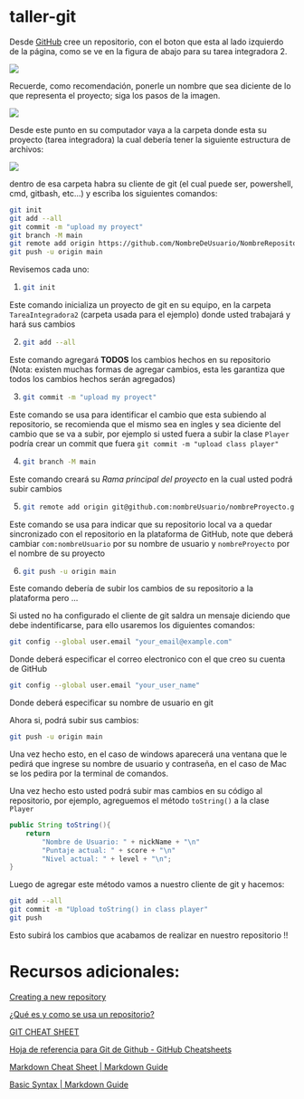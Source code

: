 # taller-git

Desde [GitHub](https://github.com/) cree un repositorio, con el boton que esta al lado izquierdo de la página, como se ve en la figura de abajo para su tarea integradora 2. 

![](/home/i2t/.config/marktext/images/2022-10-06-22-32-22-image.png)

Recuerde, como recomendación, ponerle un nombre que sea diciente de lo que representa el proyecto; siga los pasos de la imagen.

![](/home/i2t/.config/marktext/images/2022-10-06-22-39-20-image.png)

Desde este punto en su computador vaya a la carpeta donde esta su proyecto (tarea integradora) la cual debería tener la siguiente estructura de archivos: 

![](/home/i2t/.config/marktext/images/2022-10-06-22-42-31-image.png)

dentro de esa carpeta habra su cliente de git (el cual puede ser, powershell, cmd, gitbash, etc...) y escriba los siguientes comandos: 

```bash
git init
git add --all
git commit -m "upload my proyect"
git branch -M main
git remote add origin https://github.com/NombreDeUsuario/NombreRepositorio.git
git push -u origin main
```

Revisemos cada uno: 

1. ```bash
   git init
   ```

Este comando inicializa un proyecto de git en su equipo, en la carpeta `TareaIntegradora2` (carpeta usada para el ejemplo) donde usted trabajará y hará sus cambios

2. ```bash
   git add --all
   ```

Este comando agregará **TODOS** los cambios hechos en su repositorio (Nota: existen muchas formas de agregar cambios, esta les garantiza que todos los cambios hechos serán agregados)

3. ```bash
   git commit -m "upload my proyect"
   ```

Este comando se usa para identificar el cambio que esta subiendo al repositorio, se recomienda que el mismo sea en ingles y sea diciente del cambio que se va a subir, por ejemplo si usted fuera a subir la clase `Player` podría crear un commit que fuera `git commit -m "upload class player"` 



4. ```bash
   git branch -M main
   ```

Este comando creará su *Rama principal del proyecto* en la cual usted podrá subir cambios 

5. ```bash
   git remote add origin git@github.com:nombreUsuario/nombreProyecto.git
   ```

Este comando se usa para indicar que su repositorio local va a quedar sincronizado con el repositorio en la plataforma de GitHub, note que deberá cambiar `com:nombreUsuario` por su nombre de usuario y `nombreProyecto` por el nombre de su proyecto

6. ```bash
   git push -u origin main
   ```

Este comando debería de subir los cambios de su repositorio a la plataforma pero ... 

Si usted no ha configurado el cliente de git saldra un mensaje diciendo que debe indentificarse, para ello usaremos los diguientes comandos: 

```bash
git config --global user.email "your_email@example.com"
```

Donde deberá especificar el correo electronico con el que creo su cuenta de GitHub

```bash
git config --global user.email "your_user_name"
```

Donde deberá especificar su nombre de usuario en git

Ahora si, podrá subir sus cambios: 

```bash
git push -u origin main
```

Una vez hecho esto, en el caso de windows aparecerá una ventana que le pedirá que ingrese su nombre de usuario y contraseña, en el caso de Mac se los pedira por la terminal de comandos. 



Una vez hecho esto usted podrá subir mas cambios en su código al repositorio, por ejemplo, agreguemos el método `toString()` a la clase `Player` 

```java
public String toString(){
    return 
        "Nombre de Usuario: " + nickName + "\n"
        "Puntaje actual: " + score + "\n"
        "Nivel actual: " + level + "\n";
}
```

Luego de agregar este método vamos a nuestro cliente de git y hacemos: 

```bash
git add --all 
git commit -m "Upload toString() in class player"
git push
```

Esto subirá los cambios que acabamos de realizar en nuestro repositorio !!



# Recursos adicionales:

[Creating a new repository](https://docs.github.com/en/repositories/creating-and-managing-repositories/creating-a-new-repository)

[¿Qué es y como se usa un repositorio?](https://teloexplicocongatitos.com/poster/tlecg04)

[GIT CHEAT SHEET](https://education.github.com/git-cheat-sheet-education.pdf)

[Hoja de referencia para Git de Github - GitHub Cheatsheets](https://training.github.com/downloads/es_ES/github-git-cheat-sheet/)

[Markdown Cheat Sheet | Markdown Guide](https://www.markdownguide.org/cheat-sheet/)

[Basic Syntax | Markdown Guide](https://www.markdownguide.org/basic-syntax)
